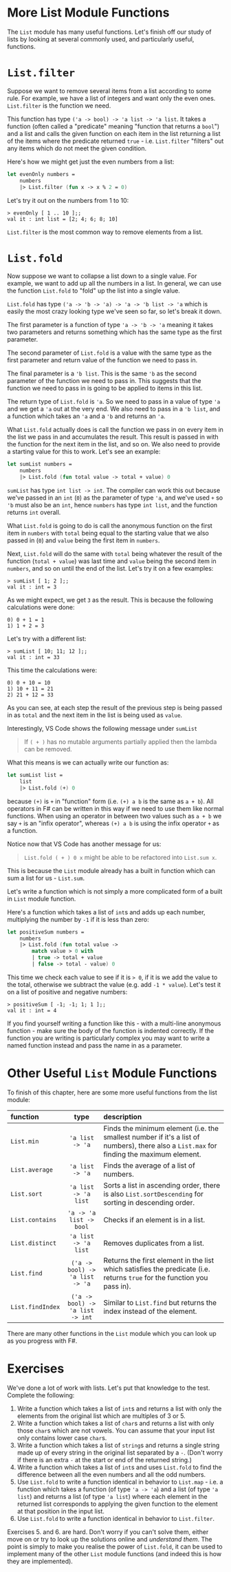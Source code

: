 # More List Module Functions

The `List` module has many useful functions. Let's finish off our study of lists by looking at several commonly used, and particularly useful, functions.

# `List.filter`

Suppose we want to remove several items from a list according to some rule. For example, we have a list of integers and want only the even ones. `List.filter` is the function we need. 

This function has type `('a -> bool) -> 'a list -> 'a list`. It takes a function (often called a "predicate" meaning "function that returns a `bool`") and a list and calls the given function on each item in the list returning a list of the items where the predicate returned `true` - i.e. `List.filter` "filters" out any items which do not meet the given condition.

Here's how we might get just the even numbers from a list:
```fsharp
let evenOnly numbers =
    numbers
    |> List.filter (fun x -> x % 2 = 0)
```
Let's try it out on the numbers from 1 to 10:
```
> evenOnly [ 1 .. 10 ];;
val it : int list = [2; 4; 6; 8; 10]
```
`List.filter` is the most common way to remove elements from a list.

# `List.fold`

Now suppose we want to collapse a list down to a single value. For example, we want to add up all the numbers in a list. In general, we can use the function `List.fold` to "fold" up the list into a single value.

`List.fold` has type `('a -> 'b -> 'a) -> 'a -> 'b list -> 'a` which is easily the most crazy looking type we've seen so far, so let's break it down.

The first parameter is a function of type `'a -> 'b -> 'a` meaning it takes two parameters and returns something which has the same type as the first parameter.

The second parameter of `List.fold` is a value with the same type as the first parameter and return value of the function we need to pass in.

The final parameter is a `'b list`. This is the same `'b` as the second parameter of the function we need to pass in. This suggests that the function we need to pass in is going to be applied to items in this list.

The return type of `List.fold` is `'a`. So we need to pass in a value of type `'a` and we get a `'a` out at the very end. We also need to pass in a `'b list`, and a function which takes an `'a` and a `'b` and returns an `'a`.

What `List.fold` actually does is call the function we pass in on every item in the list we pass in and accumulates the result. This result is passed in with the function for the next item in the list, and so on. We also need to provide a starting value for this to work. Let's see an example:
```fsharp
let sumList numbers =
    numbers
    |> List.fold (fun total value -> total + value) 0
```
`sumList` has type `int list -> int`. The compiler can work this out because we've passed in an `int` (`0`) as the parameter of type `'a`, and we've used `+` so `'b` must also be an `int`, hence `numbers` has type `int list`, and the function returns `int` overall.

What `List.fold` is going to do is call the anonymous function on the first item in `numbers` with `total` being equal to the starting value that we also passed in (`0`) and `value` being the first item in `numbers`.

Next, `List.fold` will do the same with `total` being whatever the result of the function (`total + value`) was last time and `value` being the second item in `numbers`, and so on until the end of the list. Let's try it on a few examples:
```
> sumList [ 1; 2 ];;
val it : int = 3
```
As we might expect, we get `3` as the result. This is because the following calculations were done:
```
0) 0 + 1 = 1
1) 1 + 2 = 3
```
Let's try with a different list:
```
> sumList [ 10; 11; 12 ];;
val it : int = 33
```
This time the calculations were:
```
0) 0 + 10 = 10
1) 10 + 11 = 21
2) 21 + 12 = 33
```
As you can see, at each step the result of the previous step is being passed in as `total` and the next item in the list is being used as `value`.

Interestingly, VS Code shows the following message under `sumList`

> If `( + )` has no mutable arguments partially applied then the lambda can be removed.

What this means is we can actually write our function as:
```fsharp
let sumList list =
    list
    |> List.fold (+) 0
```
because `(+)` is `+` in "function" form (i.e. `(+) a b` is the same as `a + b`). All operators in F# can be written in this way if we need to use them like normal functions. When using an operator in between two values such as `a + b` we say `+` is an "infix operator", whereas `(+) a b` is using the infix operator `+` as a function.

Notice now that VS Code has another message for us:

> `List.fold ( + ) 0 x` might be able to be refactored into `List.sum x`.

This is because the `List` module already has a built in function which can sum a list for us - `List.sum`.

Let's write a function which is not simply a more complicated form of a built in `List` module function.

Here's a function which takes a list of `int`s and adds up each number, multiplying the number by `-1` if it is less than zero:

```fsharp
let positiveSum numbers =
    numbers
    |> List.fold (fun total value ->
        match value > 0 with
        | true -> total + value
        | false -> total - value) 0
```

This time we check each value to see if it is `> 0`, if it is we add the value to the total, otherwise we subtract the value (e.g. add `-1 * value`). Let's test it on a list of positive and negative numbers:

```
> positiveSum [ -1; -1; 1; 1 ];;
val it : int = 4
```

If you find yourself writing a function like this - with a multi-line anonymous function - make sure the body of the function is indented correctly. If the function you are writing is particularly complex you may want to write a named function instead and pass the name in as a parameter.

# Other Useful `List` Module Functions

To finish of this chapter, here are some more useful functions from the list module:

| function         |              type               | description                                                                                                                              |
| :--------------- | :-----------------------------: | :--------------------------------------------------------------------------------------------------------------------------------------- |
| `List.min`       |         `'a list -> 'a`         | Finds the minimum element (i.e. the smallest number if it's a list of numbers), there also a `List.max` for finding the maximum element. |
| `List.average`   |         `'a list -> 'a`         | Finds the average of a list of numbers.                                                                                                  |
| `List.sort`      |      `'a list -> 'a list`       | Sorts a list in ascending order, there is also `List.sortDescending` for sorting in descending order.                                    |
| `List.contains`  |     `'a -> 'a list -> bool`     | Checks if an element is in a list.                                                                                                       |
| `List.distinct`  |      `'a list -> 'a list`       | Removes duplicates from a list.                                                                                                          |
| `List.find`      | `('a -> bool) -> 'a list -> 'a` | Returns the first element in the list which satisfies the predicate (i.e. returns `true` for the function you pass in).                  |
| `List.findIndex` | `('a -> bool) -> 'a list -> int`  | Similar to `List.find` but returns the index instead of the element.                                                                     |

There are many other functions in the `List` module which you can look up as you progress with F#.

# Exercises

We've done a lot of work with lists. Let's put that knowledge to the test. Complete the following:

1. Write a function which takes a list of `int`s and returns a list with only the elements from the original list which are multiples of 3 or 5.
2. Write a function which takes a list of `char`s and returns a list with only those `char`s which are not vowels. You can assume that your input list only contains lower case `char`s.
3. Write a function which takes a list of `string`s and returns a single string made up of every string in the original list separated by a ` - `. (Don't worry if there is an extra `-` at the start or end of the returned string.)
4. Write a function which takes a list of `int`s and uses `List.fold` to find the difference between all the even numbers and all the odd numbers.
5. Use `List.fold` to write a function identical in behavior to `List.map` - i.e. a function which takes a function (of type `'a -> 'a`) and a list (of type `'a list`) and returns a list (of type `'a list`) where each element in the returned list corresponds to applying the given function to the element at that position in the input list.
6. Use `List.fold` to write a function identical in behavior to `List.filter`.

Exercises 5. and 6. are hard. Don't worry if you can't solve them, either move on or try to look up the solutions online and *understand them*. The point is simply to make you realise the power of `List.fold`, it can be used to implement many of the other `List` module functions (and indeed this is how they are implemented).